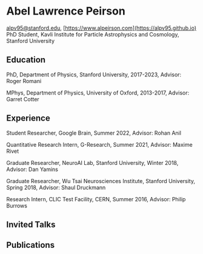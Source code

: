 # Abel Lawrence Peirson
[alpv95@stanford.edu](mailto:alpv95@stanford.edu), [https://www.alpeirson.com](https://alpv95.github.io)
PhD Student, Kavli Institute for Particle Astrophysics and Cosmology, Stanford University

## Education
<div class="list">

PhD, Department of Physics, Stanford University, 2017-2023, Advisor: Roger Romani

MPhys, Department of Physics, University of Oxford, 2013-2017, Advisor: Garret Cotter

</div>

## Experience
<div class="list">

Student Researcher, Google Brain, Summer 2022, Advisor: Rohan Anil

Quantitative Research Intern, G-Research, Summer 2021, Advisor: Maxime Rivet

Graduate Researcher, NeuroAI Lab, Stanford University, Winter 2018, Advisor: Dan Yamins

Graduate Researcher, Wu Tsai Neurosciences Institute, Stanford University, Spring 2018, Advisor: Shaul Druckmann

Research Intern, CLIC Test Facility, CERN, Summer 2016, Advisor: Philip Burrows

</div>

## Invited Talks
<div class="list">
</div>

## Publications
<div class="list">
</div>